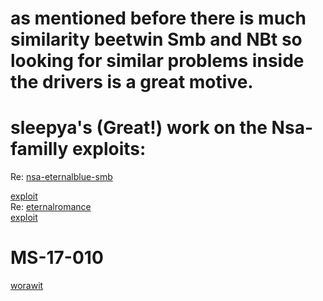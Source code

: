 # as mentioned before there is much similarity beetwin Smb and NBt so looking for similar problems inside the drivers is a great motive.

# sleepya's (Great!) work on the Nsa-familly exploits:
Re: <html><a href="http://blogs.360.cn/360safe/2017/04/17/nsa-eternalblue-smb/">nsa-eternalblue-smb</a></html> <br>
<html><a href="https://www.exploit-db.com/exploits/42031/">exploit</a></html> <br> 
Re: <html><a href="http://blogs.360.cn/360safe/author/progmboy/">eternalromance</a></html> <br>
<html><a href="https://www.exploit-db.com/exploits/42315/">exploit</a></html>

# MS-17-010
<html><a href="https://github.com/worawit/MS17-010">worawit</a></html><br>
